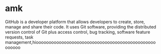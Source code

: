 # amk
GitHub is a developer platform that allows developers to create, store, manage and share their code. It uses Git software, providing the distributed version control of Git plus access control, bug tracking, software feature requests, task management,hiooooooooooooooooooooooooooooooooooooooooooooooooooooo